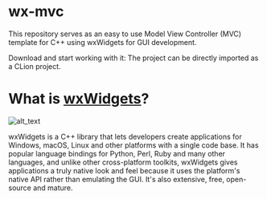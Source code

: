 # wx-mvc

This repository serves as an easy to use Model View Controller (MVC) template for C++ using wxWidgets for GUI development.

Download and start working with it: The project can be directly imported as a CLion project.

# What is [wxWidgets](https://www.wxwidgets.org)?

![alt_text](https://www.wxwidgets.org/assets/img/header-logo.png)

wxWidgets is a C++ library that lets developers create applications for Windows, macOS, Linux and other platforms with a single code base. It has popular language bindings for Python, Perl, Ruby and many other languages, and unlike other cross-platform toolkits, wxWidgets gives applications a truly native look and feel because it uses the platform's native API rather than emulating the GUI. It's also extensive, free, open-source and mature.
